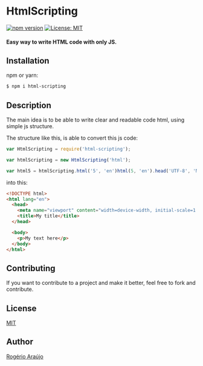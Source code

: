 # HtmlScripting

[![npm version](https://badge.fury.io/js/html-scripting.svg)](https://badge.fury.io/js/html-scripting) [![License: MIT](https://img.shields.io/badge/License-MIT-yellow.svg)](https://opensource.org/licenses/MIT)

#### Easy way to write HTML code with only JS.

## Installation

npm or yarn:

```sh
$ npm i html-scripting

```

## Description

The main idea is to be able to write clear and readable code html, using simple js structure.

The structure like this, is able to convert this js code:

```js
var HtmlScripting = require('html-scripting');

var htmlScripting = new HtmlScripting('html');

var html5 = htmlScripting.html('5', 'en')html(5, 'en').head('UTF-8', 'My title').body().p('My text here');
```

into this:

```html
<!DOCTYPE html>
<html lang="en">
  <head>
    <meta name="viewport" content="width=device-width, initial-scale=1.0" />
    <title>My title</title>
  </head>

  <body>
    <p>My text here</p>
  </body>
</html>
```

## Contributing

If you want to contribute to a project and make it better, feel free to fork and contribute.

## License

[MIT](https://github.com/rodgeraraujo/html-scripting/blob/master/LICENSE)

## Author

[Rogério Araújo](https://github.com/rodgeraraujo)
